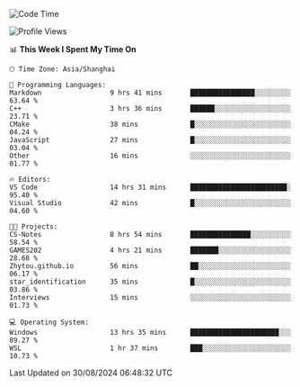 <!--START_SECTION:waka-->
![Code Time](http://img.shields.io/badge/Code%20Time-1%2C935%20hrs%2048%20mins-blue)

![Profile Views](http://img.shields.io/badge/Profile%20Views-5-blue)

📊 **This Week I Spent My Time On** 

```text
🕑︎ Time Zone: Asia/Shanghai

💬 Programming Languages: 
Markdown                 9 hrs 41 mins       ████████████████░░░░░░░░░   63.64 % 
C++                      3 hrs 36 mins       ██████░░░░░░░░░░░░░░░░░░░   23.71 % 
CMake                    38 mins             █░░░░░░░░░░░░░░░░░░░░░░░░   04.24 % 
JavaScript               27 mins             █░░░░░░░░░░░░░░░░░░░░░░░░   03.04 % 
Other                    16 mins             ░░░░░░░░░░░░░░░░░░░░░░░░░   01.77 % 

🔥 Editors: 
VS Code                  14 hrs 31 mins      ████████████████████████░   95.40 % 
Visual Studio            42 mins             █░░░░░░░░░░░░░░░░░░░░░░░░   04.60 % 

🐱‍💻 Projects: 
CS-Notes                 8 hrs 54 mins       ███████████████░░░░░░░░░░   58.54 % 
GAMES202                 4 hrs 21 mins       ███████░░░░░░░░░░░░░░░░░░   28.68 % 
Zhytou.github.io         56 mins             ██░░░░░░░░░░░░░░░░░░░░░░░   06.17 % 
star_identification      35 mins             █░░░░░░░░░░░░░░░░░░░░░░░░   03.86 % 
Interviews               15 mins             ░░░░░░░░░░░░░░░░░░░░░░░░░   01.73 % 

💻 Operating System: 
Windows                  13 hrs 35 mins      ██████████████████████░░░   89.27 % 
WSL                      1 hr 37 mins        ███░░░░░░░░░░░░░░░░░░░░░░   10.73 % 
```


 Last Updated on 30/08/2024 06:48:32 UTC
<!--END_SECTION:waka-->